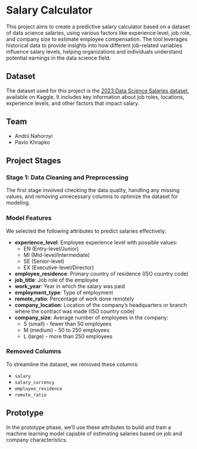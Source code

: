 # Salary Calculator

This project aims to create a predictive salary calculator based on a dataset of data science salaries, using various factors like experience level, job role, and company size to estimate employee compensation. The tool leverages historical data to provide insights into how different job-related variables influence salary levels, helping organizations and individuals understand potential earnings in the data science field.

## Dataset
The dataset used for this project is the [2023 Data Science Salaries dataset](https://www.kaggle.com/datasets/arnabchaki/data-science-salaries-2023), available on Kaggle. It includes key information about job roles, locations, experience levels, and other factors that impact salary.

## Team
- Andrii Nahornyi
- Pavlo Khrapko

## Project Stages

### Stage 1: Data Cleaning and Preprocessing
The first stage involved checking the data quality, handling any missing values, and removing unnecessary columns to optimize the dataset for modeling.

### Model Features
We selected the following attributes to predict salaries effectively:

- **experience_level**: Employee experience level with possible values:
  - EN (Entry-level/Junior)
  - MI (Mid-level/Intermediate)
  - SE (Senior-level)
  - EX (Executive-level/Director)
- **employee_residence**: Primary country of residence (ISO country code)
- **job_title**: Job role of the employee
- **work_year**: Year in which the salary was paid
- **employment_type**: Type of employment
- **remote_ratio**: Percentage of work done remotely
- **company_location**: Location of the company’s headquarters or branch where the contract was made (ISO country code)
- **company_size**: Average number of employees in the company:
  - S (small) - fewer than 50 employees
  - M (medium) - 50 to 250 employees
  - L (large) - more than 250 employees

### Removed Columns
To streamline the dataset, we removed these columns:
- `salary`
- `salary_currency`
- `employee_residence`
- `remote_ratio`

## Prototype
In the prototype phase, we’ll use these attributes to build and train a machine learning model capable of estimating salaries based on job and company characteristics.
